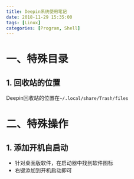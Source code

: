 ```yaml
---
title: Deepin系统使用笔记
date: 2018-11-29 15:35:00
tags: [Linux]
categories: [Program, Shell]
---
```


# 一、特殊目录

## 1. 回收站的位置

Deepin回收站的位置在`~/.local/share/Trash/files`

# 二、特殊操作

## 1. 添加开机自启动

- 针对桌面版软件，在启动器中找到软件图标
- 右键添加到开机启动即可
